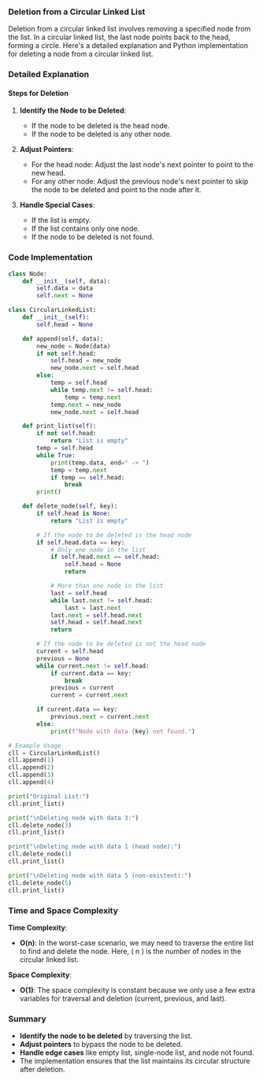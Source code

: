 ### Deletion from a Circular Linked List

Deletion from a circular linked list involves removing a specified node from the list. In a circular linked list, the last node points back to the head, forming a circle. Here's a detailed explanation and Python implementation for deleting a node from a circular linked list.

### Detailed Explanation

#### Steps for Deletion

1. **Identify the Node to be Deleted**:
   - If the node to be deleted is the head node.
   - If the node to be deleted is any other node.

2. **Adjust Pointers**:
   - For the head node: Adjust the last node's next pointer to point to the new head.
   - For any other node: Adjust the previous node's next pointer to skip the node to be deleted and point to the node after it.

3. **Handle Special Cases**:
   - If the list is empty.
   - If the list contains only one node.
   - If the node to be deleted is not found.

### Code Implementation

```python
class Node:
    def __init__(self, data):
        self.data = data
        self.next = None

class CircularLinkedList:
    def __init__(self):
        self.head = None

    def append(self, data):
        new_node = Node(data)
        if not self.head:
            self.head = new_node
            new_node.next = self.head
        else:
            temp = self.head
            while temp.next != self.head:
                temp = temp.next
            temp.next = new_node
            new_node.next = self.head

    def print_list(self):
        if not self.head:
            return "List is empty"
        temp = self.head
        while True:
            print(temp.data, end=" -> ")
            temp = temp.next
            if temp == self.head:
                break
        print()

    def delete_node(self, key):
        if self.head is None:
            return "List is empty"

        # If the node to be deleted is the head node
        if self.head.data == key:
            # Only one node in the list
            if self.head.next == self.head:
                self.head = None
                return

            # More than one node in the list
            last = self.head
            while last.next != self.head:
                last = last.next
            last.next = self.head.next
            self.head = self.head.next
            return

        # If the node to be deleted is not the head node
        current = self.head
        previous = None
        while current.next != self.head:
            if current.data == key:
                break
            previous = current
            current = current.next

        if current.data == key:
            previous.next = current.next
        else:
            print(f"Node with data {key} not found.")

# Example Usage
cll = CircularLinkedList()
cll.append(1)
cll.append(2)
cll.append(3)
cll.append(4)

print("Original List:")
cll.print_list()

print("\nDeleting node with data 3:")
cll.delete_node(3)
cll.print_list()

print("\nDeleting node with data 1 (head node):")
cll.delete_node(1)
cll.print_list()

print("\nDeleting node with data 5 (non-existent):")
cll.delete_node(5)
cll.print_list()
```

### Time and Space Complexity

**Time Complexity**:
- **O(n)**: In the worst-case scenario, we may need to traverse the entire list to find and delete the node. Here, \( n \) is the number of nodes in the circular linked list.

**Space Complexity**:
- **O(1)**: The space complexity is constant because we only use a few extra variables for traversal and deletion (current, previous, and last).

### Summary

- **Identify the node to be deleted** by traversing the list.
- **Adjust pointers** to bypass the node to be deleted.
- **Handle edge cases** like empty list, single-node list, and node not found.
- The implementation ensures that the list maintains its circular structure after deletion.